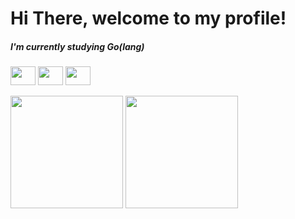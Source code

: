 # Hi There, welcome to my profile!

 ##### I'm currently studying Go(lang)

   [<img height="30" width="40" src="https://cdn.jsdelivr.net/gh/devicons/devicon/icons/linkedin/linkedin-original.svg">](https://www.linkedin.com/in/diegosant123/)
   [<img height="30" width="40" src="https://cdn.jsdelivr.net/gh/devicons/devicon/icons/twitter/twitter-original.svg">](https://twitter.com/iamdinegro)
   [<img height="30" width="40" src="https://cdn.jsdelivr.net/gh/devicons/devicon/icons/facebook/facebook-original.svg">](https://www.facebook.com/profile.php?id=100024175417273)

   <img height="180em" src="https://github-readme-stats.vercel.app/api?username=iamdinegro"/>
   <img height="180em" src="https://github-readme-stats.vercel.app/api/top-langs/?username=iamdinegro"/>


